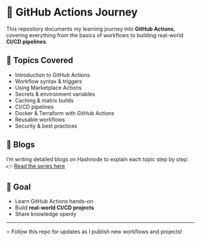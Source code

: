 # 🚀 GitHub Actions Journey

This repository documents my learning journey into **GitHub Actions**, covering everything from the basics of workflows to building real-world **CI/CD pipelines**.  

## 📌 Topics Covered
- Introduction to GitHub Actions
- Workflow syntax & triggers
- Using Marketplace Actions
- Secrets & environment variables
- Caching & matrix builds
- CI/CD pipelines
- Docker & Terraform with GitHub Actions
- Reusable workflows
- Security & best practices

## 📖 Blogs
I’m writing detailed blogs on Hashnode to explain each topic step by step:  
👉 [Read the series here](https://your-hashnode-link.com)  

## 🎯 Goal
- Learn GitHub Actions hands-on  
- Build **real-world CI/CD projects**  
- Share knowledge openly  

---
⭐ Follow this repo for updates as I publish new workflows and projects!
